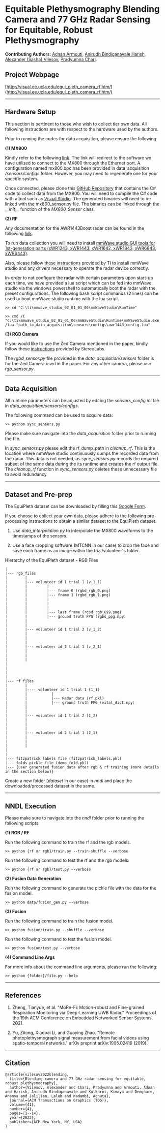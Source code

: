 # Equitable Plethysmography Blending Camera and 77 GHz Radar Sensing for Equitable, Robust Plethysmography

**Contributing Authors**: [Adnan Armouti](https://github.com/adnan-armouti), [Anirudh Bindiganavale Harish](https://github.com/Anirudh0707), [Alexander (Sasha) Vilesov](https://github.com/asvilesov/), [Pradyumna Chari](https://github.com/pradyumnachari/).

## Project Webpage

[http://visual.ee.ucla.edu/equi_pleth_camera_rf.htm/](http://visual.ee.ucla.edu/equi_pleth_camera_rf.htm/)

<hr /> 

## Hardware Setup

This section is pertinent to those who wish to collect tier own data. All following instructions are with respect to the hardware used by the authors.

Prior to running the codes for data acquisition, please ensure the following:

**(1) MX800**

Kindly refer to the following [link](https://compatibility.rockwellautomation.com/Pages/MultiProductFindDownloads.aspx?crumb=112&mode=3&refSoft=1&versions=59657). The link will redirect to the software we have utilized to connect to the MX800 through the Ethernet port. A configuration named mx800.bpc has been provided in data_acquisition _/sensors/configs_ folder. However, you may need to regenerate one for your specific system.

Once connected, please clone this [GitHub Repository](https://github.com/xeonfusion/VSCaptureMP) that contains the C# code to collect data from the MX800. You will need to compile the C# code with a tool such as [Visual Studio](https://visualstudio.microsoft.com/). The generated binaries will need to be linked with the mx800_sensor.py file. The binaries can be linked through the \_\__init_\_\_ function of the _MX800\_Sensor_ class.

**(2) RF**

Any documentation for the AWR1443Boost radar can be found in the following [link](https://www.ti.com/tool/AWR1443BOOST).

To run data collection you will need to install [mmWave studio GUI tools for 1st-generation parts \(xWR1243, xWR1443, xWR1642, xWR1843, xWR6843, xWR6443\)](https://www.ti.com/tool/MMWAVE-STUDIO).

Also, please follow [these instructions](https://dr-download.ti.com/software-development/ide-configuration-compiler-or-debugger/MD-h04ItoajtS/02.01.01.00/mmwave_studio_user_guide.pdf) provided by TI to install mmWave studio and any drivers necessary to operate the radar device correctly.

In-order to not configure the radar with certain parameters upon start-up each time, we have provided a lua script which can be fed into mmWave studio via the windows powershell to automatically boot the radar with the preset configurations. The following bash script commands (2 lines) can be used to boot mmWave studio runtime with the lua script.

```
>> cd "C:\ti\mmwave_studio_02_01_01_00\mmWaveStudio\RunTime"
```
```
>> cmd /C "C:\ti\mmwave_studio_02_01_01_00\mmWaveStudio\RunTime\mmWaveStudio.exe /lua "path_to_data_acquisition\sensors\configs\awr1443_config.lua"
```

**(3) RGB Camera**

If you would like to use the Zed Camera mentioned in the paper, kindly follow these [instructions](https://www.stereolabs.com/docs/get-started-with-zed/) provided by StereoLabs.

The _rgbd\_sensor.py_ file provided in the _data\_acquisition/sensors_ folder is for the Zed Camera used in the paper. For any other camera, please use _rgb\_sensor.py_.

<hr/>

## Data Acquisition

All runtime parameters can be adjusted by editing the _sensors\_config.ini_ file in _data\_acquisition/sensors/configs_.

The following command can be used to acquire data:
```
>> python sync_sensors.py
```
Please make sure navigate into the _data\_acquisition_ folder prior to running the file.

In _sync\_sensors.py_ please edit the rf\_dump\_path in _cleanup\_rf_. This is the location where mmWave studio continuously dumps the recorded data from the radar. This data is not needed, as _sync\_sensors.py_ records the required subset of the same data during the its runtime and creates the rf output file. The _cleanup\_rf_ function in _sync\_sensors.py_ deletes these unnecessary file to avoid redundancy.

<hr/>

## Dataset and Pre-prep

The EquiPleth dataset can be downloaded by filling this [Google Form](https://forms.gle/sajK7a3mGGufKNUEA).

If you choose to collect your own data, please adhere to the following pre-processing instructions to obtain a similar dataset to the EquiPleth dataset.

1) Use _data\_interpolation.py_ to interpolate the MX800 waveforms to the timestamps of the sensors.

2) Use a face cropping software (MTCNN in our case) to crop the face and save each frame as an image within the trial/volunteer's folder.

Hierarchy of the EquiPleth dataset - RGB Files
```
|
|--- rgb_files
|        |
|        |--- volunteer id 1 trial 1 (v_1_1)
|        |         |
|        |         |--- frame 0 (rgbd_rgb_0.png)
|        |         |--- frame 1 (rgbd_rgb_1.png)
|        |         |
|        |         |
|        |         |
|        |         |--- last frame (rgbd_rgb_899.png)
|        |         |--- ground truth PPG (rgbd_ppg.npy)
|        | 
|        | 
|        |--- volunteer id 1 trial 2 (v_1_2)
|        | 
|        | 
|        | 
|        |--- volunteer id 2 trial 1 (v_2_1)
|        |
|        |
|        |
|
|
|
|
|--- rf files
|        |
|        |---- volunteer id 1 trial 1 (1_1)
|        |           |
|        |           |--- Radar data (rf.pkl)
|        |           |--- ground truth PPG (vital_dict.npy)
|        |
|        |
|        |--- volunteer id 1 trial 2 (1_2)
|        |
|        |
|        |
|        |--- volunteer id 2 trial 1 (2_1)
|        |
|        |
|        |
|
|
|--- fitzpatrick labels file (fitzpatrick_labels.pkl)
|--- folds pickle file (demo_fold.pkl)
|--- {user generated fusion data after rgb & rf training (more details in the section below)}
```

Create a new folder (_dataset_ in our case) in _nndl_ and place the downloaded/processed dataset in the same.

<hr/>

## NNDL Execution

Please make sure to navigate into the _nndl_ folder prior to running the following scripts.

**(1) RGB / RF**

Run the following command to train the rf and the rgb models.
```
>> python {rf or rgb}/train.py --train-shuffle --verbose
```

Run the following command to test the rf and the rgb models.
```
>> python {rf or rgb}/test.py --verbose
```

**(2) Fusion Data Generation**

Run the following command to generate the pickle file with the data for the fusion model.
```
>> python data/fusion_gen.py --verbose
```

**(3) Fusion**

Run the following command to train the fusion model.
```
>> python fusion/train.py --shuffle --verbose
```

Run the following command to test the fusion model.
```
>> python fusion/test.py --verbose
```

**(4) Command Line Args**

For more info about the command line arguments, please run the following:
```
>> python {folder}/file.py --help
```

<hr/>

## References

1) Zheng, Tianyue, et al. "MoRe-Fi: Motion-robust and Fine-grained Respiration Monitoring via Deep-Learning UWB Radar." Proceedings of the 19th ACM Conference on Embedded Networked Sensor Systems. 2021.

2) Yu, Zitong, Xiaobai Li, and Guoying Zhao. "Remote photoplethysmograph signal measurement from facial videos using spatio-temporal networks." arXiv preprint arXiv:1905.02419 (2019).

<hr />

## Citation

```
@article{vilesov2022blending,
  title={Blending camera and 77 GHz radar sensing for equitable, robust plethysmography},
  author={Vilesov, Alexander and Chari, Pradyumna and Armouti, Adnan and Harish, Anirudh Bindiganavale and Kulkarni, Kimaya and Deoghare, Ananya and Jalilian, Laleh and Kadambi, Achuta},
  journal={ACM Transactions on Graphics (TOG)},
  volume={41},
  number={4},
  pages={1--14},
  year={2022},
  publisher={ACM New York, NY, USA}
}
```

